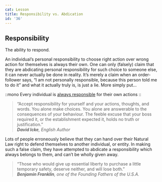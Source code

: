 ```yaml
---
cat: Lesson
title: Responsibility vs. Abdication
id: '36'
---
```


## Responsibility

<span class="desc">The ability to respond.</span>

An individual’s personal responsibility to choose right action over wrong action for themselves is always their own. One can only (falsely) claim that they are abdicating personal
responsibility for such choice to someone else, it can never actually be done in reality. It’s merely a claim when an order-follower says, “I am not personally responsible, because this person told me to do it” and what it actually truly is, is just a lie. More simply put...

::mono
Every individual is <u>always responsible</u> for their own actions
::

>“Accept responsibility for yourself and your actions, thoughts, and words. You alone make choices. You alone are answerable to the consequences of your behaviour. The feeble excuse that your boss required it, or the establishment expected it, holds no truth or justification.”  
<i class="text-xs pt-4 block -mb-4"><b>David Icke</b>, English Author</i>

Lots of people erroneously believe that they can hand over their Natural Law right to defend themselves to another individual, or entity. In making such a false claim, they have attempted to abdicate a responsibility which always belongs to them, and can’t be wholly given away.

>“Those who would give up essential liberty to purchase a little temporary safety, deserve neither, and will lose both.”  
<i class="text-xs pt-4 block -mb-4"><b>Benjamin Franklin</b>, one of the Founding Fathers of the U.S.A.</i>